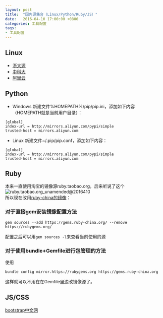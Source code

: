 ```yaml
---
layout: post
title:  "国内源集合（Linux/Python/Ruby/JS）"
date:   2016-04-10 17:00:00 +0800
categories: 工具配置
tags:
- 工具配置
---
```


## Linux
* [浙大源](http://mirrors.zju.edu.cn)
* [中科大](http://mirrors.ustc.edu.cn/)
* [阿里云](http://mirrors.aliyun.com/)

## Python
* Windows
新建文件%HOMEPATH%/pip/pip.ini，添加如下内容（HOMEPATH就是当前用户目录）：  

```
[global]
index-url = http://mirrors.aliyun.com/pypi/simple
trusted-host = mirrors.aliyun.com
```

* Linux
新建文件~/.pip/pip.conf，添加如下内容：    

```
[global]
index-url = http://mirrors.aliyun.com/pypi/simple
trusted-host = mirrors.aliyun.com
```

## Ruby
本来一直使用淘宝的镜像源ruby.taobao.org，后来听说了这个  
![ruby.taobao.org_unamended@2016410](http://cdn.mirsking.com/tools_configuration/ruby.taobao.org_unamended.png)   
所以现在改用[ruby-china的镜像](https://gems.ruby-china.org/)：  

### 对于直接gem安装镜像配置方法

```
gem sources --add https://gems.ruby-china.org/ --remove https://rubygems.org/
```

配置之后可以用`gem sources -l`来查看当前使用的源

### 对于使用bundle+Gemfile进行包管理的方法
使用

```
bundle config mirror.https://rubygems.org https://gems.ruby-china.org
```

这样就可以不用在在Gemfile里边改镜像源了。

## JS/CSS
[bootstrap中文网](http://www.bootcdn.cn)  
